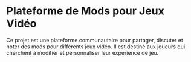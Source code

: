 # Plateforme de Mods pour Jeux Vidéo
Ce projet est une plateforme communautaire pour partager, discuter et noter des mods pour différents jeux vidéo. Il est destiné aux joueurs qui cherchent à modifier et personnaliser leur expérience de jeu.

